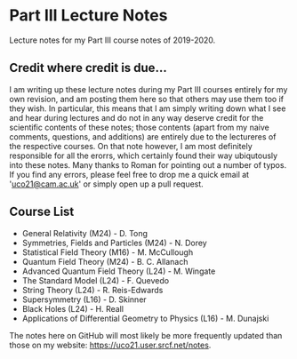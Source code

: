 # Part III Lecture Notes
Lecture notes for my Part III course notes of 2019-2020.

## Credit where credit is due...
I am writing up these lecture notes during my Part III courses entirely for my own revision, and am posting them here so that others may use them too if they wish.
In particular, this means that I am simply writing down what I see and hear during lectures and do not in any way deserve credit for the scientific contents of these notes; those contents (apart from my naive comments, questions, and additions) are entirely due to the lectureres of the respective courses.
On that note however, I am most definitely responsible for all the erorrs, which certainly found their way ubiqutously into these notes.  Many thanks to Roman for pointing out a number of typos. If you find any errors, please feel free to drop me a quick email at 'uco21@cam.ac.uk' or simply open up a pull request.

## Course List
* General Relativity (M24) - D. Tong
* Symmetries, Fields and Particles (M24) - N. Dorey
* Statistical Field Theory (M16) - M. McCullough
* Quantum Field Theory (M24) - B. C. Allanach
* Advanced Quantum Field Theory (L24) - M. Wingate
* The Standard Model (L24) - F. Quevedo
* String Theory (L24) - R. Reis-Edwards
* Supersymmetry (L16) - D. Skinner
* Black Holes (L24) - H. Reall
* Applications of Differential Geometry to Physics (L16) - M. Dunajski

The notes here on GitHub will most likely be more frequently updated than those on my website: https://uco21.user.srcf.net/notes.
